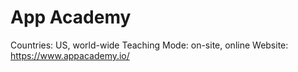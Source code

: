 # App Academy

Countries: US, world-wide
Teaching Mode: on-site, online
Website: https://www.appacademy.io/
